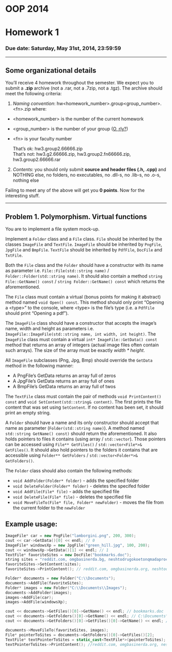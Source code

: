 # OOP 2014
# Homework 1
### Due date: Saturday, May 31st, 2014, 23:59:59
---

## Some organizational details
You’ll receive 4 homework throughout the semester. We expect you to submit a **.zip** archive (not a .rar, not a .7zip, not a .tgz). The archive should meet the following criteria:

1. _Naming convention_: hw&lt;homework\_number&gt;.group&lt;group\_number&gt;.&lt;fn&gt;.zip where:
  -	&lt;homework_number&gt; is the number of the current homework
  -	&lt;group_number&gt; is the number of your group ([O, rly?][1])
  -	&lt;fn&gt; is your faculty number

    That’s ok: hw3.group2.66666.zip  
    That’s not: hw3.g2.66666.zip, hw3.group2.fn66666.zip, hw3.group2.66666.rar

2.	_Contents_: you should only submit **source and header files (.h, .cpp)** and NOTHING else, no folders, no executables, no .dll-s, no .lib-s, no .o-s, nothing else
                                                                           
Failing to meet any of the above will get you **0 points**.
Now for the interesting stuff.
    
---
## Problem 1. Polymorphism. Virtual functions

You are to implement a file system mock-up. 

Implement a `Folder` class and a `File` class. `File` should be inherited by the classes `ImageFile` and `TextFile`. `ImageFile` should be inherited by `PngFile`, `JpgFile` and `BmpFile`. `TextFile` should be inherited by `PdfFile`, `DocFile` and `TxtFile`.

Both the `File` class and the `Folder` should have a constructor with its name as parameter i.e. `File::File(std::string name)` / `Folder::Folder(std::string name)`. It should also contain a method `string File::GetName() const` / `string Folder::GetName() const` which returns the aforementioned.

The `File` class must contain a virtual (bonus points for making it abstract) method named `void Open() const`. This method should only print “Opening a &lt;type&gt;” to the console, where &lt;type&gt; is the file’s type (i.e. a `PdfFile` should print “Opening a pdf”).

The `ImageFile` class should have a constructor that accepts the image’s name, width and height as parameters i.e. `ImageFile::ImageFile(std::string name, int width, int height)`. The `ImageFile` class must contain a virtual `int* ImageFile::GetData() const` method that returns an array of integers (actual image files often contain such arrays). The size of the array must be exactly _width * height_.

All `ImageFile` subclasses (Png, Jpg, Bmp) should override the `GetData` method in the following manner:
-	A PngFile’s GetData returns an array full of zeros
-	A JpgFile’s GetData returns an array full of ones
-	A BmpFile’s GetData returns an array full of twos

The `TextFile` class must contain the pair of methods `void PrintContent() const` and `void SetContent(std::string& content)`. The first prints the file content that was set using `SetContent`. If no content has been set, it should print an empty string.

A `Folder` should have a name and its only constructor should accept that name as parameter (`Folder(std::string name)`). A method named `std::string GetName() const)` should return the aforementioned. It also holds pointers to files it contains  (using array / `std::vector`). Those pointers can be accessed using `File** GetFiles()` / `std::vector<File*>& GetFiles()`. It should also hold pointers to the folders it contains that are accessible using `Folder** GetFolders` / `std::vector<Folder*>& GetFolders()`.

The `Folder` class should also contain the following methods:
- `void AddFolder(Folder* folder)` - adds the specified folder
- `void DeleteFolder(Folder* folder)` - deletes the specifed folder
- `void AddFile(File* file)` - adds the specified file
- `void DeleteFile(File* file)` - deletes the specified file
- `void MoveFileTo(File* file, Folder* newFolder)` - moves the file from the current folder to the `newFolder` 

## Example usage:

```c++
ImageFile* car = new PngFile("lamborgini.png", 200, 300);
cout << car->GetData()[0] << endl; // 0
ImageFile* windowsXp = new JpgFile("green_hill.jpg", 100, 200);
cout << windowsXp->GetData()[1] << endl; // 1
TextFile* favoriteSites = new DocFile("bookmarks.doc");
string sites = "reddit.com, omgbasinerda.bg, neshtodrugokoetonqmadaprochete.net, penisland.net";
favoriteSites->SetContent(sites);
favoriteSites->PrintContent(); // reddit.com, omgbasinerda.org, neshtodrugokoetonqmadaprochetete.net, penisland.net

Folder* documents = new Folder("C:\\Documents");
documents->AddFile(favoriteSites);
Folder* images = new Folder("C:\\Documents\\Images");
documents->AddFolder(images);
images->AddFile(car);
images->AddFile(windowsXp);

cout << documents->GetFiles()[0]->GetName() << endl; // bookmarks.doc
cout << documents->GetFolders()[0]->GetName() << endl; // C:\Documents\Images
cout << documents->GetFolders()[0]->GetFiles()[0]->GetName() << endl; // lamborgini.png

documents->MoveFileTo(favoriteSites, images);
File* pointerToSites = documents->GetFolders()[0]->GetFiles()[2];
TextFile* textPointerToSites = static_cast<TextFile*>(pointerToSites);
textPointerToSites->PrintContent(); //reddit.com, omgbasinerda.org, neshtodrugokoetonqmadaprochete.net, penisland.net
```


[1]: http://img3.wikia.nocookie.net/__cb20070106155834/uncyclopedia/images/archive/1/15/20070526081818!CaptainobviousChooseOption.jpg
